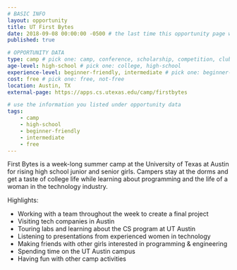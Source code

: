 ```yaml
---
# BASIC INFO
layout: opportunity
title: UT First Bytes
date: 2018-09-08 00:00:00 -0500 # the last time this opportunity page was updated (YYYY-MM-DD)
published: true

# OPPORTUNITY DATA
type: camp # pick one: camp, conference, scholarship, competition, club, internship, other
age-level: high-school # pick one: college, high-school
experience-level: beginner-friendly, intermediate # pick one: beginner-friendly, intermediate, experienced
cost: free # pick one: free, not-free
location: Austin, TX
external-page: https://apps.cs.utexas.edu/camp/firstbytes

# use the information you listed under opportunity data
tags:
    - camp
    - high-school
    - beginner-friendly
    - intermediate
    - free
---
```


First Bytes is a week-long summer camp at the University of Texas at Austin for rising high school junior and senior girls. Campers stay at the dorms and get a taste of college life while learning about programming and the life of a woman in the technology industry.

Highlights:
- Working with a team throughout the week to create a final project
- Visiting tech companies in Austin
- Touring labs and learning about the CS program at UT Austin
- Listening to presentations from experienced women in technology
- Making friends with other girls interested in programming & engineering
- Spending time on the UT Austin campus
- Having fun with other camp activities

